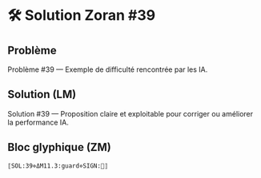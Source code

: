 # 🛠️ Solution Zoran #39

## Problème
Problème #39 — Exemple de difficulté rencontrée par les IA.

## Solution (LM)
Solution #39 — Proposition claire et exploitable pour corriger ou améliorer la performance IA.

## Bloc glyphique (ZM)
```
⟦SOL:39⋄ΔM11.3:guard⋄SIGN:🦋⟧
```
